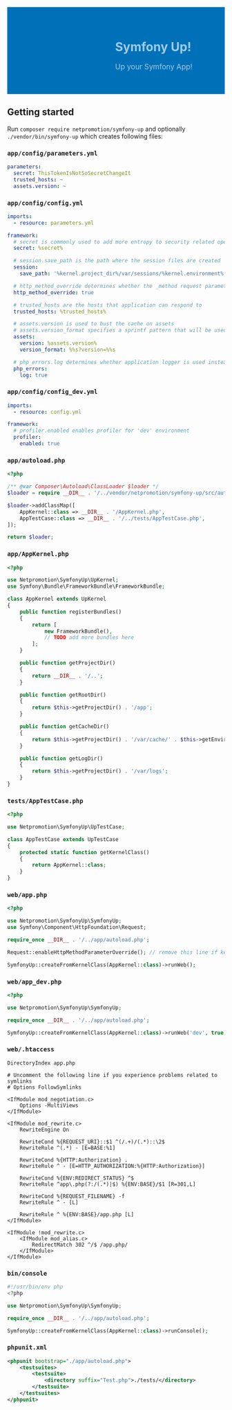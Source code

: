 <div style="background: #0071B8 url('README.header.png') repeat-x 0 0; padding: 0; margin: 0"><div style="background: transparent url('README.logo.png') no-repeat 0 0; height: 201px; padding-left: 250px; color: #A0CAE4; display: table-cell; vertical-align: middle;">
<h1 style="border-width: 0 0 0 0">Symfony Up!</h1>
<p style="font-size: larger;">Up your Symfony App!</p>
</div></div>


## Getting started

Run `composer require netpromotion/symfony-up` and optionally `./vendor/bin/symfony-up` which creates following files:

### `app/config/parameters.yml`

```yaml
parameters:
  secret: ThisTokenIsNotSoSecretChangeIt
  trusted_hosts: ~
  assets.version: ~
```

### `app/config/config.yml`

```yaml
imports:
  - resource: parameters.yml

framework:
  # secret is commonly used to add more entropy to security related operations
  secret: %secret%

  # session.save_path is the path where the session files are created
  session:
    save_path: '%kernel.project_dir%/var/sessions/%kernel.environment%'

  # http_method_override determines whether the _method request parameter is used as the intended HTTP method on POST requests
  http_method_override: true

  # trusted_hosts are the hosts that application can respond to
  trusted_hosts: %trusted_hosts%

  # assets.version is used to bust the cache on assets
  # assets.version_format specifies a sprintf pattern that will be used with the version option to construct an asset's path
  assets:
    version: %assets.version%
    version_format: %%s?version=%%s

  # php_errors.log determines whether application logger is used instead of the PHP logger for logging PHP errors
  php_errors:
    log: true
```

### `app/config/config_dev.yml`

```yaml
imports:
  - resource: config.yml

framework:
  # profiler.enabled enables profiler for 'dev' environment
  profiler:
    enabled: true
```

### `app/autoload.php`

```php
<?php

/** @var Composer\Autoload\ClassLoader $loader */
$loader = require __DIR__ . '/../vendor/netpromotion/symfony-up/src/autoload.php';

$loader->addClassMap([
    AppKernel::class => __DIR__ . '/AppKernel.php',
    AppTestCase::class => __DIR__ . '/../tests/AppTestCase.php',
]);

return $loader;
```

### `app/AppKernel.php`

```php
<?php

use Netpromotion\SymfonyUp\UpKernel;
use Symfony\Bundle\FrameworkBundle\FrameworkBundle;

class AppKernel extends UpKernel
{
    public function registerBundles()
    {
        return [
            new FrameworkBundle(),
            // TODO add more bundles here
        ];
    }

    public function getProjectDir()
    {
        return __DIR__ . '/..';
    }

    public function getRootDir()
    {
        return $this->getProjectDir() . '/app';
    }

    public function getCacheDir()
    {
        return $this->getProjectDir() . '/var/cache/' . $this->getEnvironment();
    }

    public function getLogDir()
    {
        return $this->getProjectDir() . '/var/logs';
    }
}
```

### `tests/AppTestCase.php`

```php
<?php

use Netpromotion\SymfonyUp\UpTestCase;

class AppTestCase extends UpTestCase
{
    protected static function getKernelClass()
    {
        return AppKernel::class;
    }
}
```

### `web/app.php`

```php
<?php

use Netpromotion\SymfonyUp\SymfonyUp;
use Symfony\Component\HttpFoundation\Request;

require_once __DIR__ . '/../app/autoload.php';

Request::enableHttpMethodParameterOverride(); // remove this line if kernel.http_method_override = false

SymfonyUp::createFromKernelClass(AppKernel::class)->runWeb();
```

### `web/app_dev.php`

```php
<?php

use Netpromotion\SymfonyUp\SymfonyUp;

require_once __DIR__ . '/../app/autoload.php';

SymfonyUp::createFromKernelClass(AppKernel::class)->runWeb('dev', true);
```

### `web/.htaccess`

```apacheconfig
DirectoryIndex app.php

# Uncomment the following line if you experience problems related to symlinks
# Options FollowSymlinks

<IfModule mod_negotiation.c>
    Options -MultiViews
</IfModule>

<IfModule mod_rewrite.c>
    RewriteEngine On

    RewriteCond %{REQUEST_URI}::$1 ^(/.+)/(.*)::\2$
    RewriteRule ^(.*) - [E=BASE:%1]

    RewriteCond %{HTTP:Authorization} .
    RewriteRule ^ - [E=HTTP_AUTHORIZATION:%{HTTP:Authorization}]

    RewriteCond %{ENV:REDIRECT_STATUS} ^$
    RewriteRule ^app\.php(?:/(.*)|$) %{ENV:BASE}/$1 [R=301,L]

    RewriteCond %{REQUEST_FILENAME} -f
    RewriteRule ^ - [L]

    RewriteRule ^ %{ENV:BASE}/app.php [L]
</IfModule>

<IfModule !mod_rewrite.c>
    <IfModule mod_alias.c>
        RedirectMatch 302 ^/$ /app.php/
    </IfModule>
</IfModule>
```

### `bin/console`

```php
#!/usr/bin/env php
<?php

use Netpromotion\SymfonyUp\SymfonyUp;

require_once __DIR__ . '/../app/autoload.php';

SymfonyUp::createFromKernelClass(AppKernel::class)->runConsole();
```

### `phpunit.xml`

```xml
<phpunit bootstrap="./app/autoload.php">
    <testsuites>
        <testsuite>
            <directory suffix="Test.php">./tests/</directory>
        </testsuite>
    </testsuites>
</phpunit>
```
